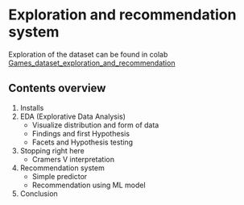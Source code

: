 # Exploration and recommendation system
Exploration of the dataset can be found in colab [Games_dataset_exploration_and_recommendation](https://colab.research.google.com/drive/1k82Q0hNYD8oQHkiPLEPnwiAQnm2fdcvR?usp=sharing)

## Contents overview
1. Installs
2. EDA (Explorative Data Analysis)
    - Visualize distribution and form of data
    - Findings and first Hypothesis
    - Facets and Hypothesis testing
3. Stopping right here
    - Cramers V interpretation
4. Recommendation system
    - Simple predictor
    - Recommendation using ML model
5. Conclusion
